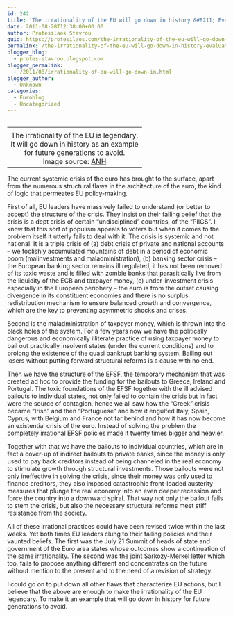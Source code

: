 ```yaml
---
id: 242
title: 'The irrationality of the EU will go down in history &#8211; Evaluating the Euro crisis'
date: 2011-08-28T12:38:00+00:00
author: Protesilaos Stavrou
guid: https://protesilaos.com/the-irrationality-of-the-eu-will-go-down-in-history-evaluating-the-euro-crisis/
permalink: /the-irrationality-of-the-eu-will-go-down-in-history-evaluating-the-euro-crisis/
blogger_blog:
  - protes-stavrou.blogspot.com
blogger_permalink:
  - /2011/08/irrationality-of-eu-will-go-down-in.html
blogger_author:
  - Unknown
categories:
  - Euroblog
  - Uncategorized
---
```

<table cellpadding="0" cellspacing="0" class="tr-caption-container" style="float: right; margin-left: 1em; text-align: right;">
  <tr>
    <td style="text-align: center;">
    </td>
  </tr>
  
  <tr>
    <td class="tr-caption" style="text-align: center;">
      The irrationality of the EU is legendary.<br />It will go down in history as an example<br />for future generations to avoid.<br />Image source: <a href="http://www.anh-europe.org/news/polish-researchers-brand-eu-food-supplements-directive-%E2%80%9Cuseless%E2%80%9D">ANH </a>
    </td>
  </tr>
</table>

The current systemic crisis of the euro has brought to the surface, apart from the numerous structural flaws in the architecture of the euro, the kind of logic that permeates EU policy-making.

First of all, EU leaders have massively failed to understand (or better to accept) the structure of the crisis. They insist on their failing belief that the crisis is a dept crisis of certain &#8220;undisciplined&#8221; countries, of the &#8220;PIIGS&#8221;. I know that this sort of populism appeals to voters but when it comes to the problem itself it utterly fails to deal with it. The crisis is systemic and not national. It is a triple crisis of (a) debt crisis of private and national accounts &#8211; we foolishly accumulated mountains of debt in a period of economic boom (malinvestments and maladministration), (b) banking sector crisis &#8211; the European banking sector remains ill regulated, it has not been removed of its toxic waste and is filled with zombie banks that parasitically live from the liquidity of the ECB and taxpayer money, (c) under-investment crisis especially in the European periphery &#8211; the euro is from the outset causing divergence in its constituent economies and there is no surplus redistribution mechanism to ensure balanced growth and convergence, which are the key to preventing asymmetric shocks and crises.

Second is the maladministration of taxpayer money, which is thrown into the black holes of the system. For a few years now we have the politically dangerous and economically illiterate practice of using taxpayer money to bail out practically insolvent states (under the current conditions) and to prolong the existence of the quasi bankrupt banking system. Bailing out losers without putting forward structural reforms is a cause with no end.

Then we have the structure of the EFSF, the temporary mechanism that was created ad hoc to provide the funding for the bailouts to Greece, Ireland and Portugal. The toxic foundations of the EFSF together with the ill advised bailouts to individual states, not only failed to contain the crisis but in fact were the source of contagion, hence we all saw how the &#8220;Greek&#8221; crisis became &#8220;Irish&#8221; and then &#8220;Portuguese&#8221; and how it engulfed Italy, Spain, Cyprus, with Belgium and France not far behind and how it has now become an existential crisis of the euro. Instead of solving the problem the completely irrational EFSF policies made it twenty times bigger and heavier.

Together with that we have the bailouts to individual countries, which are in fact a cover-up of indirect bailouts to private banks, since the money is only used to pay back creditors instead of being channeled in the real economy to stimulate growth through structural investments. Those bailouts were not only ineffective in solving the crisis, since their money was only used to finance creditors, they also imposed catastrophic front-loaded austerity measures that plunge the real economy into an even deeper recession and force the country into a downward spiral. That way not only the bailout fails to stem the crisis, but also the necessary structural reforms meet stiff resistance from the society.

All of these irrational practices could have been revised twice within the last weeks. Yet both times EU leaders clung to their failing policies and their vaunted beliefs. The first was the July 21 Summit of heads of state and government of the Euro area states whose outcomes show a continuation of the same irrationality. The second was the joint Sarkozy-Merkel letter which too, fails to propose anything different and concentrates on the future without mention to the present and to the need of a revision of strategy. 

I could go on to put down all other flaws that characterize EU actions, but I believe that the above are enough to make the irrationality of the EU legendary. To make it an example that will go down in history for future generations to avoid.